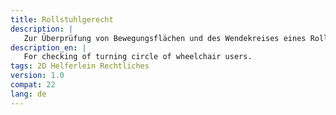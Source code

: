 ```yaml
---
title: Rollstuhlgerecht
description: |
   Zur Überprüfung von Bewegungsflächen und des Wendekreises eines Rollstuhlfahrers.  
description_en: |
   For checking of turning circle of wheelchair users. 
tags: 2D Helferlein Rechtliches
version: 1.0
compat: 22
lang: de
---
```

